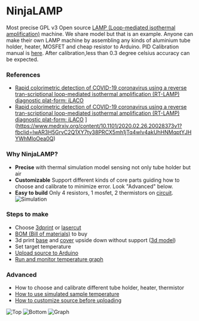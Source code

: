 # NinjaLAMP

Most precise GPL v3 Open source [LAMP (Loop-mediated isothermal amplification)](https://en.wikipedia.org/wiki/Loop-mediated_isothermal_amplification) machine. We share model but that is an example. Anyone can make their own LAMP machine by assembling any kinds of aluminium tube holder, heater, MOSFET and cheap resistor to Arduino. PID Calibration manual is [here](https://github.com/hisashin/NinjaLAMP/wiki/How-to-use-simulated-sample-temperature). After calibration,less than 0.3 degree celsius accuracy can be expected.

### References

- [Rapid colorimetric detection of COVID-19 coronavirus using a reverse tran-scriptional loop-mediated isothermal amplification (RT-LAMP) diagnostic plat-form: iLACO](https://www.medrxiv.org/content/10.1101/2020.02.20.20025874v1)
- [Rapid colorimetric detection of COVID-19 coronavirus using a reverse tran-scriptional loop-mediated isothermal amplification (RT-LAMP) diagnostic plat-form: iLACO](https://www.medrxiv.org/content/10.1101/2020.02.20.20025874v1)
](https://www.medrxiv.org/content/10.1101/2020.02.26.20028373v1?fbclid=IwAR3H5GrvC2Q1XY7ty38PRCX5mh1jTq4wlv4akUhHNMqptYJHYWhMloOea0Q)

### Why NinjaLAMP?
- **Precise** with thermal simulation model sensing not only tube holder but air
- **Customizable** Support different kinds of core parts guiding how to choose and calibrate to minimize error. Look "Advanced" below.
- **Easy to build** Only 4 resistors, 1 mosfet, 2 thermistors on [circuit](https://github.com/hisashin/NinjaLAMP/tree/master/NinjaLAMP_Arduino/eagle).
![Simulation](https://raw.githubusercontent.com/hisashin/NinjaLAMP/master/images/heat_simulation/illustration_s.png)

### Steps to make

- Choose [3dprint]() or [lasercut]()
- [BOM (Bill of materials)](https://github.com/hisashin/NinjaLAMP/wiki/%5BArduino%5D-BOM) to buy
- 3d print [base](https://github.com/hisashin/NinjaLAMP/blob/master/NinjaLAMP_Arduino/3d/4x4_3d_base.stl) and [cover](https://github.com/hisashin/NinjaLAMP/blob/master/NinjaLAMP_Arduino/3d/4x4_3d_cover.stl) upside down without support ([3d model](https://gallery.autodesk.com/projects/149287/ninjalamp))
- Set target temperature
- [Upload source to Arduino](https://github.com/hisashin/NinjaLAMP/wiki/%5BArduino%5D-How-to-upload-the-software)
- [Run and monitor temperature graph](https://github.com/hisashin/NinjaLAMP/wiki/Run-and-monitor-temperature-graph)

### Advanced

- How to choose and calibrate different tube holder, heater, thermistor
- [How to use simulated sample temperature](https://github.com/hisashin/NinjaLAMP/wiki/How-to-use-simulated-sample-temperature)
- [How to customize source before uploading](https://github.com/hisashin/NinjaLAMP/wiki/%5BArduino%5D-How-to-customize-source-before-uploading)

![Top](https://github.com/hisashin/NinjaLAMP/blob/master/images/top.jpg "top")
![Bottom](https://github.com/hisashin/NinjaLAMP/blob/master/images/bottom.jpg "bottom")
![Graph](https://raw.githubusercontent.com/hisashin/NinjaLAMP/master/images/graph.png "graph")
